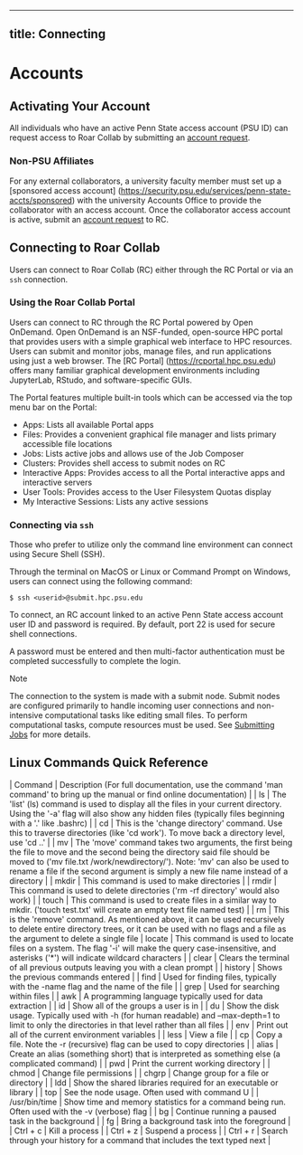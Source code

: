 
---
title: Connecting
---


# Accounts


## Activating Your Account

All individuals who have an active Penn State access account (PSU ID) can request access to Roar Collab 
by submitting an [account request](https://www.icds.psu.edu/computing-services/account-setup). 


### Non-PSU Affiliates

For any external collaborators, a university faculty member must set up a [sponsored access account]
(https://security.psu.edu/services/penn-state-accts/sponsored) with the university Accounts Office to 
provide the collaborator with an access account. Once the collaborator access account is active, submit 
an [account request](https://www.icds.psu.edu/computing-services/account-setup) to RC.


## Connecting to Roar Collab

Users can connect to Roar Collab (RC) either through the RC Portal or via an `ssh` connection.


### Using the Roar Collab Portal

Users can connect to RC through the RC Portal powered by Open OnDemand. Open OnDemand is an NSF-funded, 
open-source HPC portal that provides users with a simple graphical web interface to HPC resources. Users 
can submit and monitor jobs, manage files, and run applications using just a web browser. The [RC Portal]
(https://rcportal.hpc.psu.edu) offers many familiar graphical development environments including JupyterLab,
RStudo, and software-specific GUIs.

The Portal features multiple built-in tools which can be accessed via the top menu bar on the Portal:

 - Apps: Lists all available Portal apps
 - Files: Provides a convenient graphical file manager and lists primary accessible file locations
 - Jobs: Lists active jobs and allows use of the Job Composer
 - Clusters: Provides shell access to submit nodes on RC
 - Interactive Apps: Provides access to all the Portal interactive apps and interactive servers
 - User Tools: Provides access to the User Filesystem Quotas display
 - My Interactive Sessions: Lists any active sessions


### Connecting via `ssh`

Those who prefer to utilize only the command line environment can connect using Secure Shell (SSH). 

Through the terminal on MacOS or Linux or Command Prompt on Windows, users can connect using the following
command:

```
$ ssh <userid>@submit.hpc.psu.edu
```
To connect, an RC account linked to an active Penn State access account user ID and password is required. By 
default, port 22 is used for secure shell connections.

A password must be entered and then multi-factor authentication must be completed successfully to complete the login.

> [!NOTE]
> The connection to the system is made with a submit node. Submit nodes are configured primarily to handle incoming 
> user connections and non-intensive computational tasks like editing small files. To perform computational tasks, 
> compute resources must be used. See [Submitting Jobs](03_SubmittingJobs.md) for more details.


[//]: <> (#### X11 Forwarding)




## Linux Commands Quick Reference

| Command | Description (For full documentation, use the command 'man command' to bring up the manual or find online documentation) |
| ls | The 'list' (ls) command is used to display all the files in your current directory. Using the '-a' flag will also show any hidden files (typically files beginning with a '.' like .bashrc) |
| cd | This is the 'change directory' command. Use this to traverse directories (like 'cd work'). To move back a directory level, use 'cd ..' |
| mv | The 'move' command takes two arguments, the first being the file to move and the second being the directory said file should be moved to ('mv file.txt /work/newdirectory/'). Note: 'mv' can also be used to rename a file if the second argument is simply a new file name instead of a directory |
| mkdir | This command is used to make directories |
| rmdir | This command is used to delete directories ('rm -rf directory' would also work) |
| touch | This command is used to create files in a similar way to mkdir. ('touch test.txt' will create an empty text file named test) |
| rm | This is the 'remove' command. As mentioned above, it can be used recursively to delete entire directory trees, or it can be used with no flags and a file as the argument to delete a single file |
locate | This command is used to locate files on a system. The flag '-i' will make the query case-insensitive, and asterisks ('*') will indicate wildcard characters |
| clear | Clears the terminal of all previous outputs leaving you with a clean prompt |
| history | Shows the previous commands entered |
| find | Used for finding files, typically with the -name flag and the name of the file |
| grep | Used for searching within files |
| awk | A programming language typically used for data extraction |
| id | Show all of the groups a user is in |
| du | Show the disk usage. Typically used with -h (for human readable) and –max-depth=1 to limit to only the directories in that level rather than all files |
| env | Print out all of the current environment variables |
| less | View a file |
| cp | Copy a file. Note the -r (recursive) flag can be used to copy directories |
| alias | Create an alias (something short) that is interpreted as something else (a complicated command) |
| pwd | Print the current working directory |
| chmod | Change file permissions |
| chgrp | Change group for a file or directory |
| ldd | Show the shared libraries required for an executable or library |
| top | See the node usage. Often used with command U |
| /usr/bin/time | Show time and memory statistics for a command being run. Often used with the -v (verbose) flag |
| bg | Continue running a paused task in the background |
| fg | Bring a background task into the foreground |
| Ctrl + c | Kill a process |
| Ctrl + z | Suspend a process |
| Ctrl + r | Search through your history for a command that includes the text typed next |

